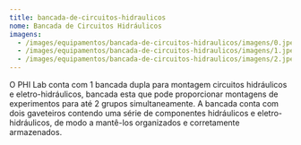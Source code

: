 ```yaml
---
title: bancada-de-circuitos-hidraulicos
nome: Bancada de Circuitos Hidráulicos
imagens:
  - /images/equipamentos/bancada-de-circuitos-hidraulicos/imagens/0.jpeg
  - /images/equipamentos/bancada-de-circuitos-hidraulicos/imagens/1.jpeg
  - /images/equipamentos/bancada-de-circuitos-hidraulicos/imagens/2.jpeg
---
```

O PHI Lab conta com 1 bancada dupla para montagem circuitos hidráulicos e eletro-hidráulicos, bancada esta que pode proporcionar montagens de experimentos para até 2 grupos simultaneamente. A bancada conta com dois gaveteiros contendo uma série de componentes hidráulicos e eletro-hidráulicos, de modo a mantê-los organizados e corretamente armazenados.
